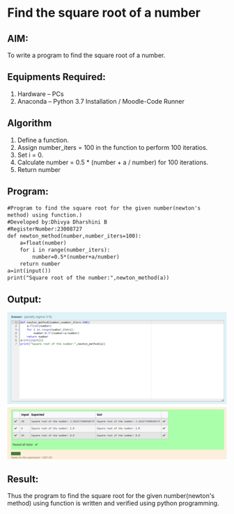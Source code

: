 # Find the square root of a number

## AIM:
To write a program to find the square root of a number.

## Equipments Required:
1. Hardware – PCs
2. Anaconda – Python 3.7 Installation / Moodle-Code Runner

## Algorithm
1. Define a function.
2. Assign number_iters = 100 in the function to perform 100 iteratios.
3. Set i = 0.
4. Calculate  number = 0.5 * (number + a / number) for 100 iterations.
5. Return number

## Program:
``````
#Program to find the square root for the given number(newton's  method) using function.)
#Developed by:Dhivya Dharshini B
#RegisterNumber:23008727 
def newton_method(number,number_iters=100):
    a=float(number)
    for i in range(number_iters):
        number=0.5*(number+a/number)
    return number
a=int(input())
print("Square root of the number:",newton_method(a))
``````
## Output:
![gcd of two number](/Screenshot%202023-11-29%20092940.png)


## Result:
Thus the program to find the square root for the given number(newton's method) using function is written and verified using python programming.
